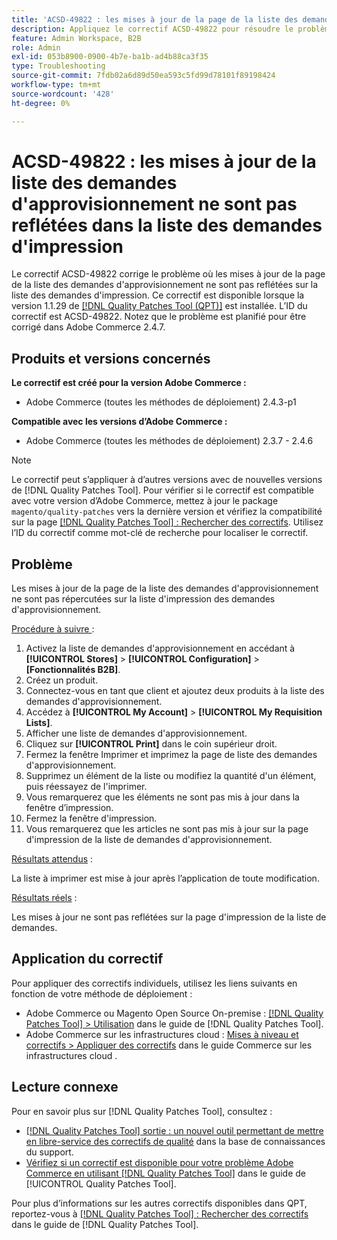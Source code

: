 ```yaml
---
title: 'ACSD-49822 : les mises à jour de la page de la liste des demandes d''approvisionnement ne sont pas répercutées sur la liste des demandes d''impression'
description: Appliquez le correctif ACSD-49822 pour résoudre le problème Adobe Commerce en raison duquel les mises à jour de la page de la liste des demandes d'approvisionnement ne sont pas reflétées dans la liste des demandes d'impression.
feature: Admin Workspace, B2B
role: Admin
exl-id: 053b8900-0900-4b7e-ba1b-ad4b88ca3f35
type: Troubleshooting
source-git-commit: 7fdb02a6d89d50ea593c5fd99d78101f89198424
workflow-type: tm+mt
source-wordcount: '428'
ht-degree: 0%

---
```


# ACSD-49822 : les mises à jour de la liste des demandes d&#39;approvisionnement ne sont pas reflétées dans la liste des demandes d&#39;impression

Le correctif ACSD-49822 corrige le problème où les mises à jour de la page de la liste des demandes d&#39;approvisionnement ne sont pas reflétées sur la liste des demandes d&#39;impression. Ce correctif est disponible lorsque la version 1.1.29 de [[!DNL Quality Patches Tool (QPT)]](https://experienceleague.adobe.com/en/docs/commerce-operations/tools/quality-patches-tool/quality-patches-tool-to-self-serve-quality-patches) est installée. L’ID du correctif est ACSD-49822. Notez que le problème est planifié pour être corrigé dans Adobe Commerce 2.4.7.

## Produits et versions concernés

**Le correctif est créé pour la version Adobe Commerce :**

* Adobe Commerce (toutes les méthodes de déploiement) 2.4.3-p1

**Compatible avec les versions d’Adobe Commerce :**

* Adobe Commerce (toutes les méthodes de déploiement) 2.3.7 - 2.4.6

>[!NOTE]
>
>Le correctif peut s’appliquer à d’autres versions avec de nouvelles versions de [!DNL Quality Patches Tool]. Pour vérifier si le correctif est compatible avec votre version d’Adobe Commerce, mettez à jour le package `magento/quality-patches` vers la dernière version et vérifiez la compatibilité sur la page [[!DNL Quality Patches Tool] : Rechercher des correctifs](https://experienceleague.adobe.com/tools/commerce-quality-patches/index.html). Utilisez l’ID du correctif comme mot-clé de recherche pour localiser le correctif.

## Problème

Les mises à jour de la page de la liste des demandes d&#39;approvisionnement ne sont pas répercutées sur la liste d&#39;impression des demandes d&#39;approvisionnement.

<u>Procédure à suivre </u> :

1. Activez la liste de demandes d&#39;approvisionnement en accédant à **[!UICONTROL Stores]** > **[!UICONTROL Configuration]** > **[Fonctionnalités B2B]**.
1. Créez un produit.
1. Connectez-vous en tant que client et ajoutez deux produits à la liste des demandes d&#39;approvisionnement.
1. Accédez à **[!UICONTROL My Account]** > **[!UICONTROL My Requisition Lists]**.
1. Afficher une liste de demandes d&#39;approvisionnement.
1. Cliquez sur **[!UICONTROL Print]** dans le coin supérieur droit.
1. Fermez la fenêtre Imprimer et imprimez la page de liste des demandes d&#39;approvisionnement.
1. Supprimez un élément de la liste ou modifiez la quantité d&#39;un élément, puis réessayez de l&#39;imprimer.
1. Vous remarquerez que les éléments ne sont pas mis à jour dans la fenêtre d’impression.
1. Fermez la fenêtre d&#39;impression.
1. Vous remarquerez que les articles ne sont pas mis à jour sur la page d&#39;impression de la liste de demandes d&#39;approvisionnement.

<u>Résultats attendus</u> :

La liste à imprimer est mise à jour après l’application de toute modification.

<u>Résultats réels</u> :

Les mises à jour ne sont pas reflétées sur la page d&#39;impression de la liste de demandes.

## Application du correctif

Pour appliquer des correctifs individuels, utilisez les liens suivants en fonction de votre méthode de déploiement :

* Adobe Commerce ou Magento Open Source On-premise : [[!DNL Quality Patches Tool] > Utilisation](/help/tools/quality-patches-tool/usage.md) dans le guide de [!DNL Quality Patches Tool].
* Adobe Commerce sur les infrastructures cloud : [Mises à niveau et correctifs > Appliquer des correctifs](https://experienceleague.adobe.com/docs/commerce-cloud-service/user-guide/develop/upgrade/apply-patches.html) dans le guide Commerce sur les infrastructures cloud .

## Lecture connexe

Pour en savoir plus sur [!DNL Quality Patches Tool], consultez :

* [[!DNL Quality Patches Tool] sortie : un nouvel outil permettant de mettre en libre-service des correctifs de qualité](https://experienceleague.adobe.com/en/docs/commerce-operations/tools/quality-patches-tool/quality-patches-tool-to-self-serve-quality-patches) dans la base de connaissances du support.
* [Vérifiez si un correctif est disponible pour votre problème Adobe Commerce en utilisant [!DNL Quality Patches Tool]](/help/tools/quality-patches-tool/patches-available-in-qpt/check-patch-for-magento-issue-with-magento-quality-patches.md) dans le guide de [!UICONTROL Quality Patches Tool].


Pour plus d’informations sur les autres correctifs disponibles dans QPT, reportez-vous à [[!DNL Quality Patches Tool] : Rechercher des correctifs](https://experienceleague.adobe.com/tools/commerce-quality-patches/index.html) dans le guide de [!DNL Quality Patches Tool].
